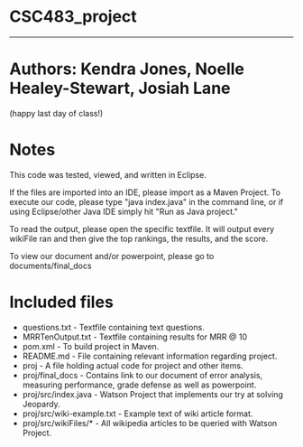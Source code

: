 # CSC483_project
-----------------

# Authors: Kendra Jones, Noelle Healey-Stewart, Josiah Lane

(happy last day of class!)

# Notes

This code was tested, viewed, and written in Eclipse.

If the files are imported into an IDE, please import as a Maven Project. To execute our code, please type "java index.java" in the command line, or if using Eclipse/other Java IDE simply hit "Run as Java project."

To read the output, please open the specific textfile. It will output every wikiFile ran and then give the top rankings, the results, and the score.

To view our document and/or powerpoint, please go to documents/final_docs

# Included files

*    questions.txt - Textfile containing text questions.
*    MRRTenOutput.txt - Textfile containing results for MRR @ 10
*    pom.xml - To build project in Maven.
*    README.md - File containing relevant information regarding project.
*    proj - A file holding actual code for project and other items.
*    proj/final_docs - Contains link to our document of error analysis, measuring performance, grade defense as well as powerpoint.
*    proj/src/index.java - Watson Project that implements our try at solving Jeopardy.
*    proj/src/wiki-example.txt - Example text of wiki article format.
*    proj/src/wikiFiles/* - All wikipedia articles to be queried with Watson Project.
